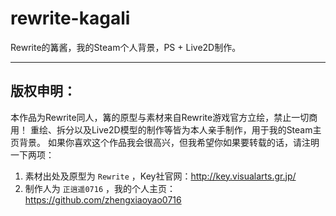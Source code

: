 # rewrite-kagali
Rewrite的篝酱，我的Steam个人背景，PS + Live2D制作。

***
## 版权申明：
本作品为Rewrite同人，篝的原型与素材来自Rewrite游戏官方立绘，禁止一切商用！
重绘、拆分以及Live2D模型的制作等皆为本人亲手制作，用于我的Steam主页背景。
如果你喜欢这个作品我会很高兴，但我希望你如果要转载的话，请注明一下两项：
1. 素材出处及原型为 `Rewrite` ，Key社官网：http://key.visualarts.gr.jp/
2. 制作人为 `正逍遥0716` ，我的个人主页：https://github.com/zhengxiaoyao0716

